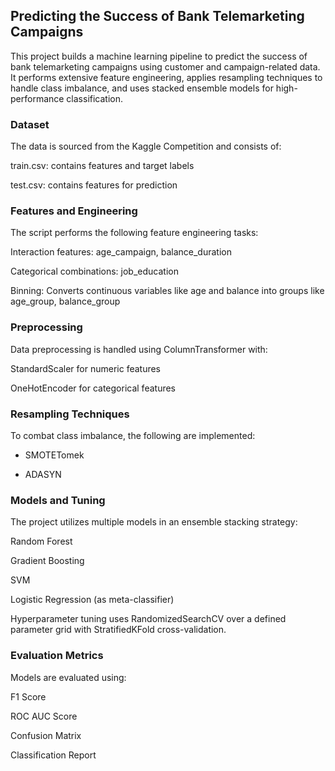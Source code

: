 ## Predicting the Success of Bank Telemarketing Campaigns

This project builds a machine learning pipeline to predict the success of bank telemarketing campaigns using customer and campaign-related data. It performs extensive feature engineering, applies resampling techniques to handle class imbalance, and uses stacked ensemble models for high-performance classification.

### Dataset 

The data is sourced from the Kaggle Competition and consists of:

train.csv: contains features and target labels

test.csv: contains features for prediction

### Features and Engineering

The script performs the following feature engineering tasks:

Interaction features: age_campaign, balance_duration

Categorical combinations: job_education

Binning: Converts continuous variables like age and balance into groups like age_group, balance_group

### Preprocessing

Data preprocessing is handled using ColumnTransformer with:

StandardScaler for numeric features

OneHotEncoder for categorical features

### Resampling Techniques

To combat class imbalance, the following are implemented:

- SMOTETomek

- ADASYN

### Models and Tuning

The project utilizes multiple models in an ensemble stacking strategy:

Random Forest

Gradient Boosting

SVM

Logistic Regression (as meta-classifier)

Hyperparameter tuning uses RandomizedSearchCV over a defined parameter grid with StratifiedKFold cross-validation.

### Evaluation Metrics

Models are evaluated using:

F1 Score

ROC AUC Score

Confusion Matrix

Classification Report



